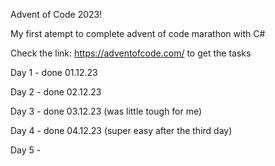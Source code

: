 Advent of Code 2023!

My first atempt to complete advent of code marathon with C#

Check the link: https://adventofcode.com/ to get the tasks

Day 1 - done 01.12.23

Day 2 - done 02.12.23

Day 3 - done 03.12.23 (was little tough for me)

Day 4 - done 04.12.23 (super easy after the third day)

Day 5 -

